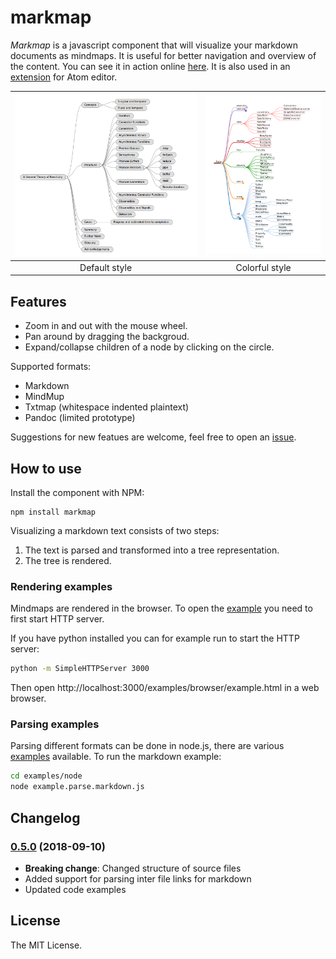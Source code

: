 
# markmap

*Markmap* is a javascript component that will visualize your markdown documents as mindmaps. It is useful for better navigation and overview of the content. You can see it in action online [here](http://kb.knomaton.org/multi-agent-systems/). It is also used in an [extension](https://atom.io/packages/markdown-mindmap) for Atom editor.

| ![markmap in action](doc/img/mindmap-screenshot2.png) | ![markmap in action](doc/img/mindmap-screenshot1.png) |
|:-:|:-:|
| Default style | Colorful style |


## Features

- Zoom in and out with the mouse wheel.
- Pan around by dragging the backgroud.
- Expand/collapse children of a node by clicking on the circle.

Supported formats:
- Markdown
- MindMup
- Txtmap (whitespace indented plaintext)
- Pandoc (limited prototype)

Suggestions for new featues are welcome, feel free to open an [issue](https://github.com/dundalek/markmap/issues).

## How to use

Install the component with NPM:
```
npm install markmap
```

Visualizing a markdown text consists of two steps:

1. The text is parsed and transformed into a tree representation.
2. The tree is rendered.

### Rendering examples

Mindmaps are rendered in the browser. To open the [example](examples/browser/example.html) you need to first start HTTP server.

If you have python installed you can for example run to start the HTTP server:
```sh
python -m SimpleHTTPServer 3000
```

Then open http://localhost:3000/examples/browser/example.html in a web browser.

### Parsing examples

Parsing different formats can be done in node.js, there are various [examples](examples/node) available. To run the markdown example:

```sh
cd examples/node
node example.parse.markdown.js
```

## Changelog

### [0.5.0](https://github.com/dundalek/closh/compare/v0.4.2...v0.5.0) (2018-09-10)

- **Breaking change**: Changed structure of source files
- Added support for parsing inter file links for markdown
- Updated code examples

## License

The MIT License.
